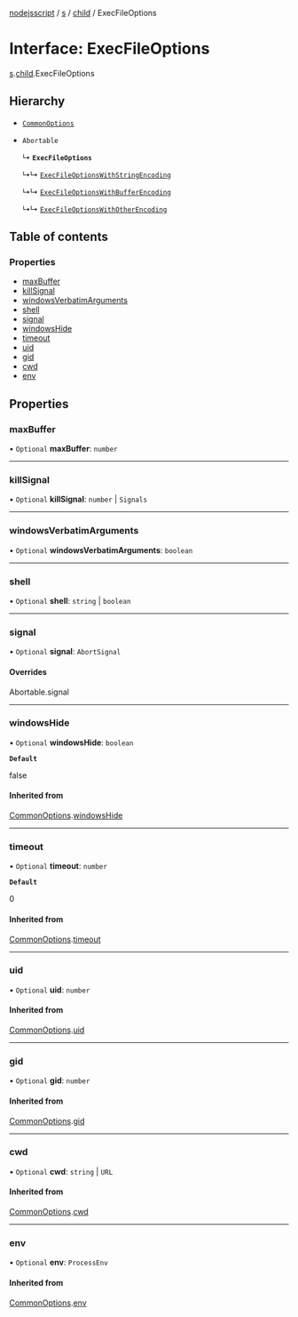 [nodejsscript](../README.md) / [s](../modules/s.md) / [child](../modules/s.child.md) / ExecFileOptions

# Interface: ExecFileOptions

[s](../modules/s.md).[child](../modules/s.child.md).ExecFileOptions

## Hierarchy

- [`CommonOptions`](s.child.CommonOptions.md)

- `Abortable`

  ↳ **`ExecFileOptions`**

  ↳↳ [`ExecFileOptionsWithStringEncoding`](s.child.ExecFileOptionsWithStringEncoding.md)

  ↳↳ [`ExecFileOptionsWithBufferEncoding`](s.child.ExecFileOptionsWithBufferEncoding.md)

  ↳↳ [`ExecFileOptionsWithOtherEncoding`](s.child.ExecFileOptionsWithOtherEncoding.md)

## Table of contents

### Properties

- [maxBuffer](s.child.ExecFileOptions.md#maxbuffer)
- [killSignal](s.child.ExecFileOptions.md#killsignal)
- [windowsVerbatimArguments](s.child.ExecFileOptions.md#windowsverbatimarguments)
- [shell](s.child.ExecFileOptions.md#shell)
- [signal](s.child.ExecFileOptions.md#signal)
- [windowsHide](s.child.ExecFileOptions.md#windowshide)
- [timeout](s.child.ExecFileOptions.md#timeout)
- [uid](s.child.ExecFileOptions.md#uid)
- [gid](s.child.ExecFileOptions.md#gid)
- [cwd](s.child.ExecFileOptions.md#cwd)
- [env](s.child.ExecFileOptions.md#env)

## Properties

### maxBuffer

• `Optional` **maxBuffer**: `number`

___

### killSignal

• `Optional` **killSignal**: `number` \| `Signals`

___

### windowsVerbatimArguments

• `Optional` **windowsVerbatimArguments**: `boolean`

___

### shell

• `Optional` **shell**: `string` \| `boolean`

___

### signal

• `Optional` **signal**: `AbortSignal`

#### Overrides

Abortable.signal

___

### windowsHide

• `Optional` **windowsHide**: `boolean`

**`Default`**

false

#### Inherited from

[CommonOptions](s.child.CommonOptions.md).[windowsHide](s.child.CommonOptions.md#windowshide)

___

### timeout

• `Optional` **timeout**: `number`

**`Default`**

0

#### Inherited from

[CommonOptions](s.child.CommonOptions.md).[timeout](s.child.CommonOptions.md#timeout)

___

### uid

• `Optional` **uid**: `number`

#### Inherited from

[CommonOptions](s.child.CommonOptions.md).[uid](s.child.CommonOptions.md#uid)

___

### gid

• `Optional` **gid**: `number`

#### Inherited from

[CommonOptions](s.child.CommonOptions.md).[gid](s.child.CommonOptions.md#gid)

___

### cwd

• `Optional` **cwd**: `string` \| `URL`

#### Inherited from

[CommonOptions](s.child.CommonOptions.md).[cwd](s.child.CommonOptions.md#cwd)

___

### env

• `Optional` **env**: `ProcessEnv`

#### Inherited from

[CommonOptions](s.child.CommonOptions.md).[env](s.child.CommonOptions.md#env)
